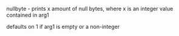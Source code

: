 nullbyte - prints x amount of null bytes, where x is an integer value contained in arg1

defaults on 1 if arg1 is empty or a non-integer
